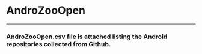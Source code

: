 # AndroZooOpen
---

### AndroZooOpen.csv file is attached listing the Android repositories collected from Github.
